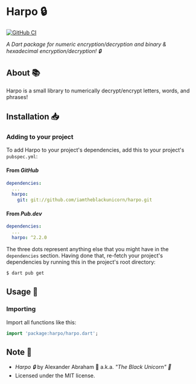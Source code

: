# Harpo :lock:

[![GitHub CI](https://github.com/iamtheblackunicorn/harpo/actions/workflows/dart.yml/badge.svg)](https://github.com/iamtheblackunicorn/harpo/actions)

*A Dart package for numeric encryption/decryption and binary & hexadecimal encryption/decryption! :lock:*

## About :books:

Harpo is a small library to numerically decrypt/encrypt letters, words, and phrases!

## Installation :inbox_tray:

### Adding to your project

To add Harpo to your project's dependencies, add this to your project's `pubspec.yml`:

#### From *GitHub*

```YAML
dependencies:
  ...
  harpo:
    git: git://github.com/iamtheblackunicorn/harpo.git
```

#### From *Pub.dev*

```YAML
dependencies:
  ...
  harpo: ^2.2.0
```

The three dots represent anything else that you might have in the `dependencies` section.
Having done that, re-fetch your project's dependencies by running this in the project's root directory:

```bash
$ dart pub get
```

## Usage :hammer:

### Importing

Import all functions like this:

```dart
import 'package:harpo/harpo.dart';
```
## Note :scroll:

- *Harpo :lock:* by Alexander Abraham :black_heart: a.k.a. *"The Black Unicorn" :unicorn:*
- Licensed under the MIT license.
